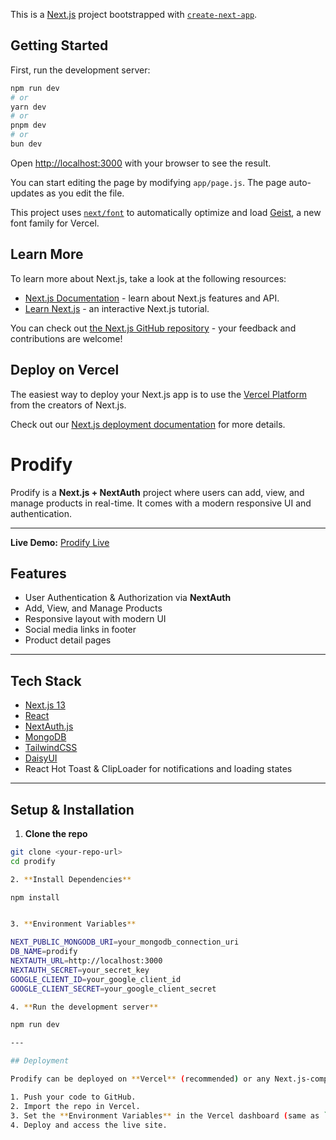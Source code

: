 This is a [Next.js](https://nextjs.org) project bootstrapped with [`create-next-app`](https://github.com/vercel/next.js/tree/canary/packages/create-next-app).

## Getting Started

First, run the development server:

```bash
npm run dev
# or
yarn dev
# or
pnpm dev
# or
bun dev
```

Open [http://localhost:3000](http://localhost:3000) with your browser to see the result.

You can start editing the page by modifying `app/page.js`. The page auto-updates as you edit the file.

This project uses [`next/font`](https://nextjs.org/docs/app/building-your-application/optimizing/fonts) to automatically optimize and load [Geist](https://vercel.com/font), a new font family for Vercel.

## Learn More

To learn more about Next.js, take a look at the following resources:

- [Next.js Documentation](https://nextjs.org/docs) - learn about Next.js features and API.
- [Learn Next.js](https://nextjs.org/learn) - an interactive Next.js tutorial.

You can check out [the Next.js GitHub repository](https://github.com/vercel/next.js) - your feedback and contributions are welcome!

## Deploy on Vercel

The easiest way to deploy your Next.js app is to use the [Vercel Platform](https://vercel.com/new?utm_medium=default-template&filter=next.js&utm_source=create-next-app&utm_campaign=create-next-app-readme) from the creators of Next.js.

Check out our [Next.js deployment documentation](https://nextjs.org/docs/app/building-your-application/deploying) for more details.



# Prodify

Prodify is a **Next.js + NextAuth** project where users can add, view, and manage products in real-time. It comes with a modern responsive UI and authentication.

---
**Live Demo:** [Prodify Live](https://prodify-tkzk.vercel.app/)



## Features

- User Authentication & Authorization via **NextAuth**
- Add, View, and Manage Products
- Responsive layout with modern UI
- Social media links in footer
- Product detail pages

---

## Tech Stack

- [Next.js 13](https://nextjs.org/)
- [React](https://reactjs.org/)
- [NextAuth.js](https://next-auth.js.org/)
- [MongoDB](https://www.mongodb.com/)
- [TailwindCSS](https://tailwindcss.com/)
- [DaisyUI](https://daisyui.com/)
- React Hot Toast & ClipLoader for notifications and loading states

---

## Setup & Installation

1. **Clone the repo**
```bash
git clone <your-repo-url>
cd prodify

2. **Install Dependencies**

npm install


3. **Environment Variables**

NEXT_PUBLIC_MONGODB_URI=your_mongodb_connection_uri
DB_NAME=prodify
NEXTAUTH_URL=http://localhost:3000
NEXTAUTH_SECRET=your_secret_key
GOOGLE_CLIENT_ID=your_google_client_id
GOOGLE_CLIENT_SECRET=your_google_client_secret

4. **Run the development server**

npm run dev

---

## Deployment

Prodify can be deployed on **Vercel** (recommended) or any Next.js-compatible host.

1. Push your code to GitHub.
2. Import the repo in Vercel.
3. Set the **Environment Variables** in the Vercel dashboard (same as `.env.local`).
4. Deploy and access the live site.


